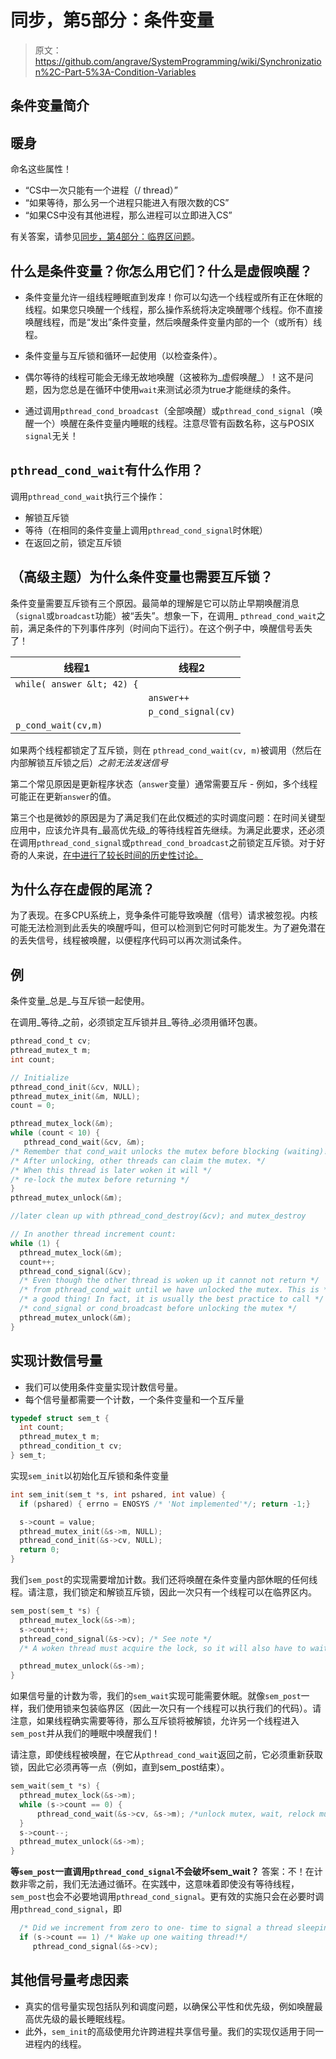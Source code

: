 # 同步，第5部分：条件变量

> 原文：<https://github.com/angrave/SystemProgramming/wiki/Synchronization%2C-Part-5%3A-Condition-Variables>

## 条件变量简介

## 暖身

命名这些属性！

*   “CS中一次只能有一个进程（/ thread）”
*   “如果等待，那么另一个进程只能进入有限次数的CS”
*   “如果CS中没有其他进程，那么进程可以立即进入CS”

有关答案，请参见[同步，第4部分：临界区问题](/angrave/SystemProgramming/wiki/Synchronization%2C-Part-4%3A-The-Critical-Section-Problem)。

## 什么是条件变量？你怎么用它们？什么是虚假唤醒？

*   条件变量允许一组线程睡眠直到发痒！你可以勾选一个线程或所有正在休眠的线程。如果您只唤醒一个线程，那么操作系统将决定唤醒哪个线程。你不直接唤醒线程，而是“发出”条件变量，然后唤醒条件变量内部的一个（或所有）线程。

*   条件变量与互斥锁和循环一起使用（以检查条件）。

*   偶尔等待的线程可能会无缘无故地唤醒（这被称为_虚假唤醒_）！这不是问题，因为您总是在循环中使用`wait`来测试必须为true才能继续的条件。

*   通过调用`pthread_cond_broadcast`（全部唤醒）或`pthread_cond_signal`（唤醒一个）唤醒在条件变量内睡眠的线程。注意尽管有函数名称，这与POSIX `signal`无关！

## `pthread_cond_wait`有什么作用？

调用`pthread_cond_wait`执行三个操作：

*   解锁互斥锁
*   等待（在相同的条件变量上调用`pthread_cond_signal`时休眠）
*   在返回之前，锁定互斥锁

## （高级主题）为什么条件变量也需要互斥锁？

条件变量需要互斥锁有三个原因。最简单的理解是它可以防止早期唤醒消息（`signal`或`broadcast`功能）被“丢失”。想象一下，在调用_ `pthread_cond_wait`之前，满足条件的下列事件序列（时间向下运行）。在这个例子中，唤醒信号丢失了！

| 线程1 | 线程2 |
| --- | --- |
| `while( answer &lt; 42) {` |  |
|  | `answer++` |
|  | `p_cond_signal(cv)` |
| `p_cond_wait(cv,m)` |  |

如果两个线程都锁定了互斥锁，则在 `pthread_cond_wait(cv, m)`被调用（然后在内部解锁互斥锁之后）_之前无法发送信号_

第二个常见原因是更新程序状态（`answer`变量）通常需要互斥 - 例如，多个线程可能正在更新`answer`的值。

第三个也是微妙的原因是为了满足我们在此仅概述的实时调度问题：在时间关键型应用中，应该允许具有_最高优先级_的等待线程首先继续。为满足此要求，还必须在调用`pthread_cond_signal`或`pthread_cond_broadcast`之前锁定互斥锁。对于好奇的人来说，[在](https://groups.google.com/forum/?hl=ky#!msg/comp.programming.threads/wEUgPq541v8/ZByyyS8acqMJ)[中进行了较长时间的历史性讨论。](https://groups.google.com/forum/?hl=ky#!msg/comp.programming.threads/wEUgPq541v8/ZByyyS8acqMJ)

## 为什么存在虚假的尾流？

为了表现。在多CP​​U系统上，竞争条件可能导致唤醒（信号）请求被忽视。内核可能无法检测到此丢失的唤醒呼叫，但可以检测到它何时可能发生。为了避免潜在的丢失信号，线程被唤醒，以便程序代码可以再次测试条件。

## 例

条件变量_总是_与互斥锁一起使用。

在调用_等待_之前，必须锁定互斥锁并且_等待_必须用循环包裹。

```c
pthread_cond_t cv;
pthread_mutex_t m;
int count;

// Initialize
pthread_cond_init(&cv, NULL);
pthread_mutex_init(&m, NULL);
count = 0;

pthread_mutex_lock(&m);
while (count < 10) {
   pthread_cond_wait(&cv, &m); 
/* Remember that cond_wait unlocks the mutex before blocking (waiting)! */
/* After unlocking, other threads can claim the mutex. */
/* When this thread is later woken it will */
/* re-lock the mutex before returning */
}
pthread_mutex_unlock(&m);

//later clean up with pthread_cond_destroy(&cv); and mutex_destroy 

// In another thread increment count:
while (1) {
  pthread_mutex_lock(&m);
  count++;
  pthread_cond_signal(&cv);
  /* Even though the other thread is woken up it cannot not return */
  /* from pthread_cond_wait until we have unlocked the mutex. This is */
  /* a good thing! In fact, it is usually the best practice to call */
  /* cond_signal or cond_broadcast before unlocking the mutex */
  pthread_mutex_unlock(&m);
}
```

## 实现计数信号量

*   我们可以使用条件变量实现计数信号量。
*   每个信号量都需要一个计数，一个条件变量和一个互斥量

```c
typedef struct sem_t {
  int count; 
  pthread_mutex_t m;
  pthread_condition_t cv;
} sem_t;
```

实现`sem_init`以初始化互斥锁和条件变量

```c
int sem_init(sem_t *s, int pshared, int value) {
  if (pshared) { errno = ENOSYS /* 'Not implemented'*/; return -1;}

  s->count = value;
  pthread_mutex_init(&s->m, NULL);
  pthread_cond_init(&s->cv, NULL);
  return 0;
}
```

我们`sem_post`的实现需要增加计数。我们还将唤醒在条件变量内部休眠的任何线程。请注意，我们锁定和解锁互斥锁，因此一次只有一个线程可以在临界区内。

```c
sem_post(sem_t *s) {
  pthread_mutex_lock(&s->m);
  s->count++;
  pthread_cond_signal(&s->cv); /* See note */
  /* A woken thread must acquire the lock, so it will also have to wait until we call unlock*/

  pthread_mutex_unlock(&s->m);
}
```

如果信号量的计数为零，我们的`sem_wait`实现可能需要休眠。就像`sem_post`一样，我们使用锁来包装临界区（因此一次只有一个线程可以执行我们的代码）。请注意，如果线程确实需要等待，那么互斥锁将被解锁，允许另一个线程进入`sem_post`并从我们的睡眠中唤醒我们！

请注意，即使线程被唤醒，在它从`pthread_cond_wait`返回之前，它必须重新获取锁，因此它必须再等一点（例如，直到sem_post结束）。

```c
sem_wait(sem_t *s) {
  pthread_mutex_lock(&s->m);
  while (s->count == 0) {
      pthread_cond_wait(&s->cv, &s->m); /*unlock mutex, wait, relock mutex*/
  }
  s->count--;
  pthread_mutex_unlock(&s->m);
}
```

**等`sem_post`一直调用`pthread_cond_signal`不会破坏sem_wait？** 答案：不！在计数非零之前，我们无法通过循环。在实践中，这意味着即使没有等待线程，`sem_post`也会不必要地调用`pthread_cond_signal`。更有效的实施只会在必要时调用`pthread_cond_signal`，即

```c
  /* Did we increment from zero to one- time to signal a thread sleeping inside sem_post */
  if (s->count == 1) /* Wake up one waiting thread!*/
     pthread_cond_signal(&s->cv);
```

## 其他信号量考虑因素

*   真实的信号量实现包括队列和调度问题，以确保公平性和优先级，例如唤醒最高优先级的最长睡眠线程。
*   此外，`sem_init`的高级使用允许跨进程共享信号量。我们的实现仅适用于同一进程内的线程。